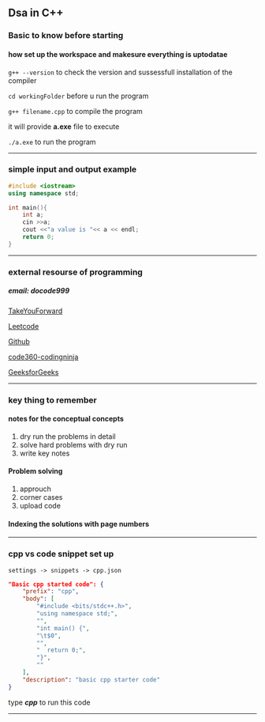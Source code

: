 ## Dsa in C++

### Basic to know before starting

#### how set up the workspace and makesure everything is uptodatae

`g++ --version` to check the version and sussessfull installation of the
compiler

`cd workingFolder` before u run the program

`g++ filename.cpp` to compile the program

it will provide **a.exe** file to execute

`./a.exe` to run the program

---
### simple input and output example

```cpp
#include <iostream>
using namespace std;

int main(){
    int a;
    cin >>a;
    cout <<"a value is "<< a << endl;
    return 0;
}
```
---

### external resourse of programming

##### email: **docode999**

[TakeYouForward](https://takeuforward.org/strivers-a2z-dsa-course/strivers-a2z-dsa-course-sheet-2/)

[Leetcode](https://leetcode.com/u/QZWebfpcYO/)

[Github](https://github.com/gopal-nd)

[code360-codingninja](https://www.naukri.com/code360/home)

[GeeksforGeeks](https://www.geeksforgeeks.org/user/docod3ywy/)

---
### key thing to remember

#### notes for the conceptual concepts
1. dry run the problems in detail
2. solve hard problems with dry run
3. write key notes

#### Problem solving
1. approuch
2. corner cases
3. upload code



#### Indexing the solutions with page numbers
---

### cpp vs code snippet set up

`settings -> snippets -> cpp.json`

```json
"Basic cpp started code": {
    "prefix": "cpp",
    "body": [
        "#include <bits/stdc++.h>",
        "using namespace std;",
        "",
        "int main() {",
        "\t$0", 
        "",
        "  return 0;",
        "}",
        ""
    ],
    "description": "basic cpp starter code"
}
```

type _**cpp**_ to run this code

---
